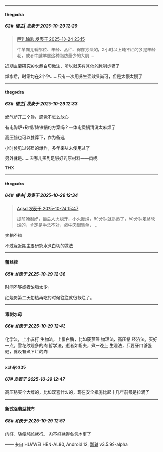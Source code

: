 ﻿
*****

####  thegodra  
##### 62#         楼主| 发表于 2025-10-29 12:29

<blockquote><a href="httphttps://stage1st.com/2b/forum.php?mod=redirect&amp;goto=findpost&amp;pid=68622209&amp;ptid=2265447" target="_blank">巨乳鑰匙 发表于 2025-10-24 23:15</a>

牛羊肉是看部位、年龄、品种、保存方法的，2小时以上炖不烂的多是年龄老，或者牛腱羊腿这种脂肪量少的大肌 ...</blockquote>
近期主要研究的水煮白切做法，所以就灭有其他的腌制步骤了

焯水后，时常均在2个钟……只有一次用养生壶效果尚可，但是太慢太慢了


*****

####  thegodra  
##### 63#         楼主| 发表于 2025-10-29 12:33

燃气炉开三个钟，感觉不怎么放心

有电陶炉+砂锅/铸铁锅的方案吗？一体电煲锅清洗太麻烦了

高压锅也可以推荐下，作为备选

小时候见过邻居的爆炸，多年来从未使用过了

另外就是……去哪儿买到足够好的原材料——肉呢

THX

*****

####  thegodra  
##### 64#         楼主| 发表于 2025-10-29 12:34

<blockquote><a href="httphttps://stage1st.com/2b/forum.php?mod=redirect&amp;goto=findpost&amp;pid=68620055&amp;ptid=2265447" target="_blank">Agsd 发表于 2025-10-24 15:47</a>

提前腌制好，最后大火烧开，小火慢炖，50分钟就熟透了，90分钟足够软烂的，肯定是手法不对，卤牛肉很简单， ...</blockquote>
卖相不错

不过我近期主要研究水煮白切的做法

*****

####  蕾丝控  
##### 65#       发表于 2025-10-29 12:36

时间不够或者油脂太少。

红烧肉第二天加热再吃的时候往往就很软烂了。


*****

####  毒刺水母  
##### 66#       发表于 2025-10-29 12:43

化学法，上小苏打
生物法，上蛋白酶，比如菠萝等
物理法，高压锅
经济法，买好一点，雪花纹理多的肉
哲学法，逝者如斯夫，煮一晚上
生理法，只要牙口够强健，就没有煮不烂的肉


*****

####  xzhlj0325  
##### 67#       发表于 2025-10-29 12:47

高压锅买个大牌的，比如双喜什么的，现在安全措施比起十几年前都是拉满了


*****

####  新式强袭型抹布  
##### 68#       发表于 2025-10-29 12:57

肉好，随便炖炖就行。
肉不好就得各凭本事了

—— 来自 HUAWEI HBN-AL80, Android 12, [鹅球](https://www.pgyer.com/xfPejhuq) v3.5.99-alpha

